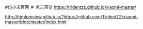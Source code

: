 ﻿#仿小米官网
＃   点击预览
https://tridentzz.github.io/xiaomi-master/

http://htmlpreview.github.io/?https://github.com/TridentZZ/xiaomi-master/blob/master/index.html

